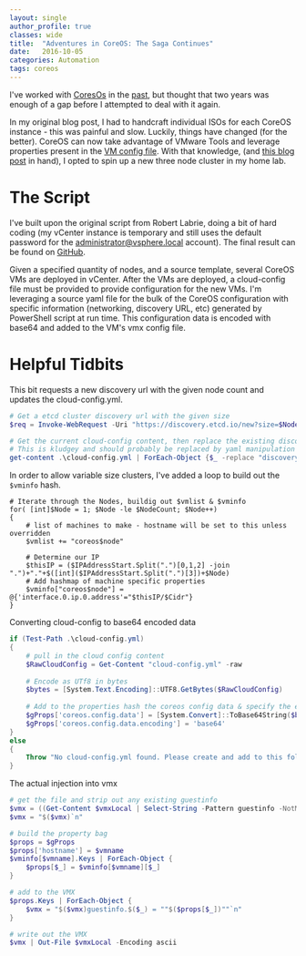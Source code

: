 ```yaml
---
layout: single
author_profile: true
classes: wide
title:  "Adventures in CoreOS: The Saga Continues"
date:   2016-10-05
categories: Automation
tags: coreos
---
```


I've worked with [CoresOs](http://blog.briankmarsh.com/adventures-with-coreos/) in the [past](http://blog.briankmarsh.com/adventures-with-coreos-part-2/), but thought that two years was enough of a gap before I attempted to deal with it again.

In my original blog post, I had to handcraft individual ISOs for each CoreOS instance - this was painful and slow. Luckily, things have changed (for the better). CoreOS can now take advantage of VMware Tools and leverage properties present in the [VM config file](https://coreos.com/os/docs/latest/vmware-guestinfo.html). With that knowledge, (and [this blog post](https://robertlabrie.wordpress.com/2015/09/27/coreos-on-vmware-using-vmware-guestinfo-api/) in hand), I opted to spin up a new three node cluster in my home lab. 

# The Script
I've built upon the original script from Robert Labrie, doing a bit of hard coding (my vCenter instance is temporary and still uses the default password for the administrator@vsphere.local account). The final result can be found on [GitHub](https://github.com/pezhore/vmware_coreos).

Given a specified quantity of nodes, and a source template, several CoreOS VMs are deployed in vCenter. After the VMs are deployed, a cloud-config file must be provided to provide configuration for the new VMs. I'm leveraging a source yaml file for the bulk of the CoreOS configuration with specific information (networking, discovery URL, etc) generated by PowerShell script at run time. This configuration data is encoded with base64 and added to the VM's vmx config file.

# Helpful Tidbits

This bit requests a new discovery url with the given node count and updates the cloud-config.yml.

```powershell
# Get a etcd cluster discovery url with the given size
$req = Invoke-WebRequest -Uri "https://discovery.etcd.io/new?size=$NodeCount"

# Get the current cloud-config content, then replace the existing discovery line with the new discovery url
# This is kludgey and should probably be replaced by yaml manipulation
get-content .\cloud-config.yml | ForEach-Object {$_ -replace "discovery: .*", "discovery: $($req.Content)"} | Set-Content .\cloud-config.yml
```
In order to allow variable size clusters, I've added a loop to build out the `$vminfo` hash.
```
# Iterate through the Nodes, buildig out $vmlist & $vminfo
for( [int]$Node = 1; $Node -le $NodeCount; $Node++)
{
	# list of machines to make - hostname will be set to this unless overridden
	$vmlist += "coreos$node"

	# Determine our IP
	$thisIP = ($IPAddressStart.Split(".")[0,1,2] -join ".")+"."+$([int]($IPAddressStart.Split(".")[3])+$Node)
	# Add hashmap of machine specific properties
	$vminfo["coreos$node"] = @{'interface.0.ip.0.address'="$thisIP/$Cidr"}
}
```

Converting cloud-config to base64 encoded data

```powershell
if (Test-Path .\cloud-config.yml)
{
	# pull in the cloud config content
	$RawCloudConfig = Get-Content "cloud-config.yml" -raw
	
	# Encode as UTf8 in bytes
	$bytes = [System.Text.Encoding]::UTF8.GetBytes($RawCloudConfig)
	
	# Add to the properties hash the coreos config data & specify the encoding
	$gProps['coreos.config.data'] = [System.Convert]::ToBase64String($bytes)
	$gProps['coreos.config.data.encoding'] = 'base64'
}
else
{
	Throw "No cloud-config.yml found. Please create and add to this folder"
}
```

The actual injection into vmx

```powershell
# get the file and strip out any existing guestinfo
$vmx = ((Get-Content $vmxLocal | Select-String -Pattern guestinfo -NotMatch) -join "`n").Trim()
$vmx = "$($vmx)`n"

# build the property bag
$props = $gProps
$props['hostname'] = $vmname
$vminfo[$vmname].Keys | ForEach-Object {
	$props[$_] = $vminfo[$vmname][$_]
}

# add to the VMX
$props.Keys | ForEach-Object {
	$vmx = "$($vmx)guestinfo.$($_) = ""$($props[$_])""`n" 
}

# write out the VMX
$vmx | Out-File $vmxLocal -Encoding ascii
```
